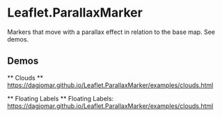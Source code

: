 # Leaflet.ParallaxMarker

Markers that move with a parallax effect in relation to the base map. See demos.

## Demos

** Clouds **
https://dagjomar.github.io/Leaflet.ParallaxMarker/examples/clouds.html

** Floating Labels **
Floating Labels: https://dagjomar.github.io/Leaflet.ParallaxMarker/examples/clouds.html